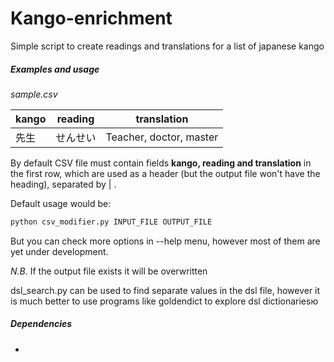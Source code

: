 # Kango-enrichment
Simple script to create readings and translations for a list of japanese kango



##### Examples and usage

*sample.csv*

| kango | reading  | translation             |
| ----- | -------- | ----------------------- |
| 先生  | せんせい | Teacher, doctor, master |

By default CSV file must contain fields **kango, reading  and translation** in the first row, which are used as a header (but the output file won't have the heading), separated by | .

Default usage would be:

```bash
python csv_modifier.py INPUT_FILE OUTPUT_FILE
```

But you can check more options in --help menu, however most of them are yet under development.

*N.B.* If the output file exists it will be overwritten

dsl_search.py can be used to find separate values in the dsl file, however it is much better to use programs like goldendict to explore dsl dictionariesю

##### Dependencies

- [pykakasi]: https://github.com/miurahr/pykakasi	"Github repo"

